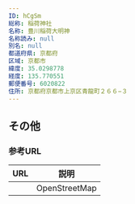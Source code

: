 ```yaml
---
ID: hCgSm
総称: 稲荷神社
名称: 豊川稲荷大明神
名称読み: null
別名: null
都道府県: 京都府
区域: 京都市
緯度: 35.0298778
経度: 135.770551
郵便番号: 6020822
住所: 京都府京都市上京区青龍町２６６−３
---
```


## その他

### 参考URL

| URL | 説明          |
| --- | ------------- |
|     | OpenStreetMap |
